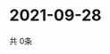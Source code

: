 # 2021-09-28
  共 0条

  <!-- BEGIN -->
  <!-- 最后更新时间Tue Sep 28 2021 16:05:22 GMT+0000 (Coordinated Universal Time) -->
  
  <!-- END -->
  
  